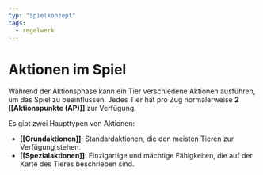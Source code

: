 ```yaml
---
typ: "Spielkonzept"
tags:
  - regelwerk
---
```


# Aktionen im Spiel

Während der Aktionsphase kann ein Tier verschiedene Aktionen ausführen, um das Spiel zu beeinflussen. Jedes Tier hat pro Zug normalerweise **2 [[Aktionspunkte (AP)]]** zur Verfügung.

Es gibt zwei Haupttypen von Aktionen:

- **[[Grundaktionen]]**: Standardaktionen, die den meisten Tieren zur Verfügung stehen.
- **[[Spezialaktionen]]**: Einzigartige und mächtige Fähigkeiten, die auf der Karte des Tieres beschrieben sind.